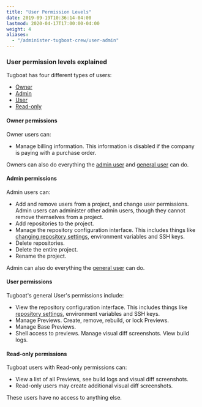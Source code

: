 ```yaml
---
title: "User Permission Levels"
date: 2019-09-19T10:36:14-04:00
lastmod: 2020-04-17T17:00:00-04:00
weight: 4
aliases:
  - "/administer-tugboat-crew/user-admin"
---
```


### User permission levels explained

Tugboat has four different types of users:

- [Owner](#owner-permissions)
- [Admin](#admin-permissions)
- [User](#user-permissions)
- [Read-only](#read-only-permissions)

#### Owner permissions

Owner users can:

- Manage billing information. This information is disabled if the company is paying with a purchase order.

Owners can also do everything the [admin user](#admin-permissions) and [general user](#user-permissions) can do.

#### Admin permissions

Admin users can:

- Add and remove users from a project, and change user permissions. Admin users can administer other admin users, though
  they cannot remove themselves from a project.
- Add repositories to the project.
- Manage the repository configuration interface. This includes things like
  [changing repository settings](/setting-up-tugboat/select-repo-settings/#change-repository-settings), environment
  variables and SSH keys.
- Delete repositories.
- Delete the entire project.
- Rename the project.

Admin can also do everything the [general user](#user-permissions) can do.

#### User permissions

Tugboat's general User's permissions include:

- View the repository configuration interface. This includes things like
  [repository settings](/setting-up-tugboat/select-repo-settings/#change-repository-settings), environment variables and
  SSH keys.
- Manage Previews. Create, remove, rebuild, or lock Previews.
- Manage Base Previews.
- Shell access to previews. Manage visual diff screenshots. View build logs.

#### Read-only permissions

Tugboat users with Read-only permissions can:

- View a list of all Previews, see build logs and visual diff screenshots.
- Read-only users may create additional visual diff screenshots.

These users have no access to anything else.
